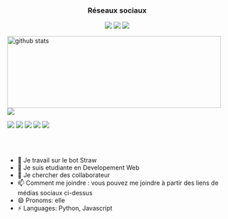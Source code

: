 <h3 align="center">Réseaux sociaux</h3>
<p align="center">
  <a href= "https://discord.gg/straw"><img src="https://media.discordapp.net/attachments/990268261260222507/995173471996870676/4494732.png"/></a>
  <a href= "https://twitter.com/DiscordStraw"><img src="https://media.discordapp.net/attachments/990268261260222507/995173507132563526/3670127.png"/></a>
  <a href= "https://youtube.com/c/strawcafe"><img src="https://media.discordapp.net/attachments/990268261260222507/995174503934074940/2504848.png"/></a>
</p>

<p>
  <img align="left" width="490" height="165" src="https://github-readme-stats.vercel.app/api/?username=Khyleri&show_icons=true&title_color=fffffff&icon_color=000000&text_color=000000" alt="github stats"/>
  <a href="https://github.com/anuraghazra/github-readme-stats">
    <img align="center" src="https://github-readme-stats.anuraghazra1.vercel.app/api/top-langs/?username=Khyleri" />
  </a>
  <p>
    <img src="https://views.whatilearened.today/views/github/Khyleri/views.svg"/>
    <a href="https://github.com/Khyleri?tab=followers"><img src="https://img.shields.io/github/followers/Khyleri?color=%234CC61E&label=GitHub%20Followers%20%3A"/></a>
    <a href="https://github.com/Khyleri?tab=repositories"><img src="https://badges.frapsoft.com/os/v2/open-source.svg?v=103"/></a>
    <a href="mailto:discordstraw@gmail.com?subject=[GitHub]%20🔥%20Ask%20me%20anything&body=Hello%20Bayrem%2C%0A%0AI am%20sending%20you%20this%20mail%20after%20seeing%20your%20GitHub profile%20to..."><img src="https://img.shields.io/badge/Ask%20me-anything-1abc9c.svg"/></a>
    <a href="https://twitter.com/DiscordStraw"><img src="https://img.shields.io/twitter/follow/DiscordStraw?style=social"/></a>
  </p>
</p>
<br/><br/>

- 🔭 Je travail sur le bot Straw
- 🌱 Je suis etudiante en Developement Web
- 👯 Je chercher des collaborateur
- 📫 Comment me joindre : vous pouvez me joindre à partir des liens de médias sociaux ci-dessus
- 😄 Pronoms: elle
- ⚡ Languages: Python, Javascript
